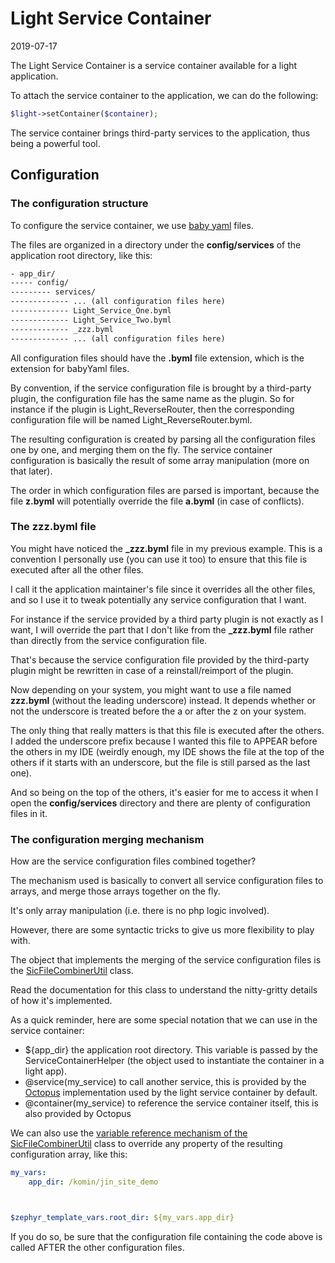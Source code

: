 Light Service Container
================
2019-07-17



The Light Service Container is a service container available for a light application.


To attach the service container to the application, we can do the following:


```php
$light->setContainer($container);
```


The service container brings third-party services to the application, thus being a powerful tool. 




Configuration
---------------


### The configuration structure

To configure the service container, we use [baby yaml](https://github.com/lingtalfi/BabyYaml) files.

The files are organized in a directory under the **config/services** of the application root directory, like this:


```txt
- app_dir/
----- config/
--------- services/
------------- ... (all configuration files here)
------------- Light_Service_One.byml
------------- Light_Service_Two.byml
------------- _zzz.byml
------------- ... (all configuration files here)
```


All configuration files should have the **.byml** file extension, which is the extension for babyYaml files.

By convention, if the service configuration file is brought by a third-party plugin, the configuration file
has the same name as the plugin. So for instance if the plugin is Light_ReverseRouter, then the corresponding
configuration file will be named Light_ReverseRouter.byml. 



The resulting configuration is created by parsing all the configuration files one by one, and merging them on the fly.
The service container configuration is basically the result of some array manipulation (more on that later).

The order in which configuration files are parsed is important, because the file **z.byml** will potentially override 
the file **a.byml** (in case of conflicts).


### The zzz.byml file

You might have noticed the **_zzz.byml** file in my previous example. This is a convention I personally use (you can use it too)
to ensure that this file is executed after all the other files. 

I call it the application maintainer's file since it overrides all the other files, and so I use it 
to tweak potentially any service configuration that I want.

For instance if the service provided by a third party plugin is not exactly as I want, I will override the part that I don't like
from the **_zzz.byml** file rather than directly from the service configuration file.

That's because the service configuration file provided by the third-party plugin might be rewritten in case of a reinstall/reimport
of the plugin.


Now depending on your system, you might want to use a file named **zzz.byml** (without the leading underscore) instead.
It depends whether or not the underscore is treated before the a or after the z on your system.

The only thing that really matters is that this file is executed after the others.
I added the underscore prefix because I wanted this file to APPEAR before the others in my IDE (weirdly enough, my IDE
shows the file at the top of the others if it starts with an underscore, but the file is still parsed as the last one).

And so being on the top of the others, it's easier for me to access it when I open the **config/services** directory and 
there are plenty of configuration files in it.



### The configuration merging mechanism

How are the service configuration files combined together?

The mechanism used is basically to convert all service configuration files to arrays, and merge those arrays together on the fly.

It's only array manipulation (i.e. there is no php logic involved).

However, there are some syntactic tricks to give us more flexibility to play with.


The object that implements the merging of the service configuration files is the [SicFileCombinerUtil](https://github.com/lingtalfi/SicTools/blob/master/doc/api/Ling/SicTools/Util/SicFileCombinerUtil.md) class.

Read the documentation for this class to understand the nitty-gritty details of how it's implemented.


As a quick reminder, here are some special notation that we can use in the service container:


- ${app_dir}                the application root directory. This variable is passed by the ServiceContainerHelper (the object used to instantiate the container in a light app).
- @service(my_service)      to call another service, this is provided by the [Octopus](https://github.com/lingtalfi/Octopus) implementation used by the light service container by default.
- @container(my_service)    to reference the service container itself, this is also provided by Octopus 


We can also use the [variable reference mechanism of the SicFileCombinerUtil](https://github.com/lingtalfi/SicTools/blob/master/doc/api/Ling/SicTools/Util/SicFileCombinerUtil.md#variable-references) class to override any property of the resulting
configuration array, like this:

```yaml
my_vars:
    app_dir: /komin/jin_site_demo



$zephyr_template_vars.root_dir: ${my_vars.app_dir}


```

If you do so, be sure that the configuration file containing the code above is called AFTER the other
configuration files. 









  







 








   























